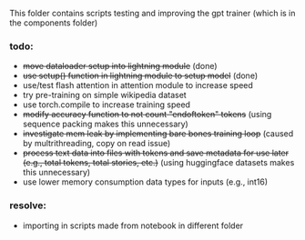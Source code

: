 This folder contains scripts testing and improving the gpt trainer (which is in the components folder)

### todo:
* ~~move dataloader setup into lightning module~~ (done)
* ~~use setup() function in lightning module to setup model~~ (done)
* use/test flash attention in attention module to increase speed
* try pre-training on simple wikipedia dataset
* use torch.compile to increase training speed
* ~~modify accuracy function to not count "endoftoken" tokens~~ (using sequence packing makes this unnecessary)
* ~~investigate mem leak by implementing bare bones training loop~~ (caused by multrithreading, copy on read issue)
* ~~process text data into files with tokens and save metadata for use later (e.g., total tokens, total stories, etc.)~~ (using huggingface datasets makes this unnecessary)
* use lower memory consumption data types for inputs (e.g., int16)

### resolve:
* importing in scripts made from notebook in different folder
